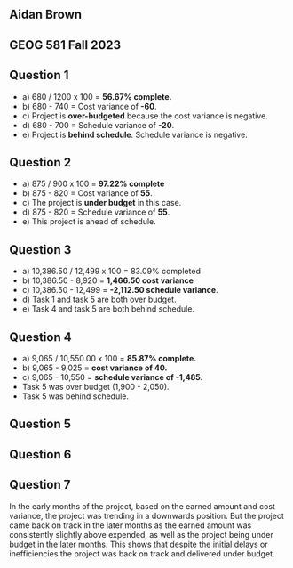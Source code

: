 
## Aidan Brown

## GEOG 581 Fall 2023


## Question 1

- a) 680 / 1200 x 100 = **56.67% complete.**
- b) 680 - 740 = Cost variance of **-60**.
- c) Project is **over-budgeted** because the cost variance is negative.
- d) 680 - 700 = Schedule variance of **-20**.
- e) Project is **behind schedule**. Schedule variance is negative.

## Question 2

- a) 875 / 900 x 100 = **97.22% complete**
- b) 875 - 820 = Cost variance of **55**.
- c) The project is **under budget** in this case.
- d)  875 - 820 = Schedule variance of **55**.
- e) This project is ahead of schedule.

## Question 3

- a) 10,386.50 / 12,499 x 100 = 83.09% completed
- b) 10,386.50 - 8,920 = **1,466.50 cost variance**
- c) 10,386.50 - 12,499 = **-2,112.50 schedule variance**.
- d) Task 1 and task 5 are both over budget.
- e) Task 4 and task 5 are both behind schedule. 

## Question 4

- a) 9,065 / 10,550.00 x 100 = **85.87% complete.**
- b) 9,065 - 9,025 = **cost variance of 40.**
- c) 9,065 - 10,550 = **schedule variance of -1,485.**
- Task 5 was over budget (1,900 - 2,050).
- Task 5 was behind schedule.

## Question 5



## Question 6




## Question 7

In the early months of the project, based on the earned amount and cost variance, the project was trending in a downwards position. But the project came back on track in the later months as the earned amount was consistently slightly above expended, as well as the project being under budget in the later months. This shows that despite the initial delays or inefficiencies the project was back on track and delivered under budget.



